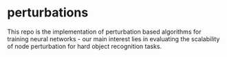 # perturbations
This repo is the implementation of perturbation based algorithms for training neural networks - our main interest lies in evaluating the scalability of node perturbation for hard object recognition tasks.
